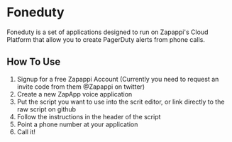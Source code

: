 # Foneduty
Foneduty is a set of applications designed to run on Zapappi's Cloud Platform that allow you to create PagerDuty alerts from phone calls.

## How To Use
1. Signup for a free Zapappi Account (Currently you need to request an invite code from them @Zapappi on twitter)
2. Create a new ZapApp voice application
3. Put the script you want to use into the scrit editor, or link directly to the raw script on github
4. Follow the instructions in the header of the script
5. Point a phone number at your application
6. Call it!
